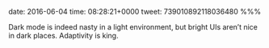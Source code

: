 date: 2016-06-04
time: 08:28:21+0000
tweet: 739010892118036480
%%%

Dark mode is indeed nasty in a light environment, but bright UIs aren’t nice in dark places. Adaptivity is king.
